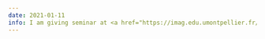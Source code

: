 ```yaml
---
date: 2021-01-11
info: I am giving seminar at <a href="https://imag.edu.umontpellier.fr/seminaires/seminaire-de-probabilites-et-statistiques/" target="_blank">IMAG</a>
---
```



